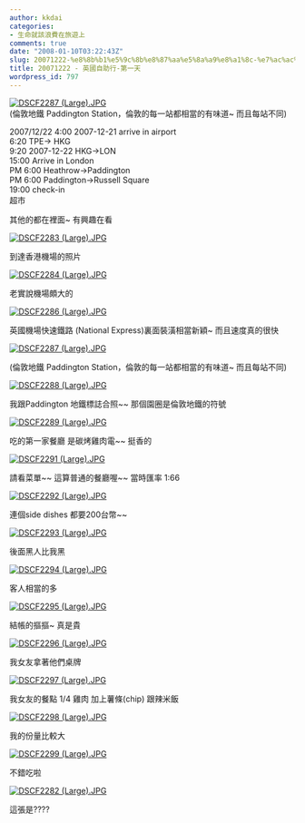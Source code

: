 ```yaml
---
author: kkdai
categories:
- 生命就該浪費在旅遊上
comments: true
date: "2008-01-10T03:22:43Z"
slug: 20071222-%e8%8b%b1%e5%9c%8b%e8%87%aa%e5%8a%a9%e8%a1%8c-%e7%ac%ac%e4%b8%80%e5%a4%a9
title: 20071222 - 英國自助行-第一天
wordpress_id: 797
---
```


[![DSCF2287 (Large).JPG](http://farm3.static.flickr.com/2025/2181322900_913cf45406.jpg)](http://www.flickr.com/photos/27643002@N00/2181322900/)  
(倫敦地鐵 Paddington Station，倫敦的每一站都相當的有味道~ 而且每站不同) 

2007/12/22 4:00 2007-12-21 arrive in airport  
6:20 TPE→ HKG  
9:20 2007-12-22 HKG→LON  
15:00 Arrive in London  
PM 6:00 Heathrow→Paddington  
PM 6:00 Paddington→Russell Square  
19:00 check-in  
超市

其他的都在裡面~ 有興趣在看


<!--more-->
 

[![DSCF2283 (Large).JPG](http://farm3.static.flickr.com/2340/2181323744_9118153c3f.jpg)](http://www.flickr.com/photos/27643002@N00/2181323744/)

到達香港機場的照片

[![DSCF2284 (Large).JPG](http://farm3.static.flickr.com/2364/2180536559_2fcd740b1f.jpg)](http://www.flickr.com/photos/27643002@N00/2180536559/)

老實說機場頗大的

[![DSCF2286 (Large).JPG](http://farm3.static.flickr.com/2154/2181323172_6bb59cc4c8.jpg)](http://www.flickr.com/photos/27643002@N00/2181323172/)

英國機場快速鐵路 (National Express)裏面裝潢相當新穎~ 而且速度真的很快

[![DSCF2287 (Large).JPG](http://farm3.static.flickr.com/2025/2181322900_913cf45406.jpg)](http://www.flickr.com/photos/27643002@N00/2181322900/)

(倫敦地鐵 Paddington Station，倫敦的每一站都相當的有味道~ 而且每站不同) 

[![DSCF2288 (Large).JPG](http://farm3.static.flickr.com/2406/2181322574_ce0b8d0217.jpg)](http://www.flickr.com/photos/27643002@N00/2181322574/)

我跟Paddington 地鐵標誌合照~~ 那個園圈是倫敦地鐵的符號

[![DSCF2289 (Large).JPG](http://farm3.static.flickr.com/2034/2180535315_981e09cd96.jpg)](http://www.flickr.com/photos/27643002@N00/2180535315/)

吃的第一家餐廳 是碳烤雞肉電~~ 挺香的

[![DSCF2291 (Large).JPG](http://farm3.static.flickr.com/2351/2181321972_b950ed50e3.jpg)](http://www.flickr.com/photos/27643002@N00/2181321972/)

請看菜單~~ 這算普通的餐廳喔~~ 當時匯率 1:66

[![DSCF2292 (Large).JPG](http://farm3.static.flickr.com/2160/2181321656_d356130766.jpg)](http://www.flickr.com/photos/27643002@N00/2181321656/)

連個side dishes 都要200台幣~~

[![DSCF2293 (Large).JPG](http://farm3.static.flickr.com/2420/2181321306_91660a5d36.jpg)](http://www.flickr.com/photos/27643002@N00/2181321306/)

後面黑人比我黑

[![DSCF2294 (Large).JPG](http://farm3.static.flickr.com/2176/2180534069_ebc4938987.jpg)](http://www.flickr.com/photos/27643002@N00/2180534069/)

客人相當的多

[![DSCF2295 (Large).JPG](http://farm3.static.flickr.com/2296/2181320776_3d065679ec.jpg)](http://www.flickr.com/photos/27643002@N00/2181320776/)

結帳的摳摳~ 真是貴

[![DSCF2296 (Large).JPG](http://farm3.static.flickr.com/2064/2180533627_9b28cf37b2.jpg)](http://www.flickr.com/photos/27643002@N00/2180533627/)

我女友拿著他們桌牌

[![DSCF2297 (Large).JPG](http://farm3.static.flickr.com/2162/2181320248_5b2580d7ba.jpg)](http://www.flickr.com/photos/27643002@N00/2181320248/)

我女友的餐點 1/4 雞肉 加上薯條(chip) 跟辣米飯

[![DSCF2298 (Large).JPG](http://farm3.static.flickr.com/2296/2180533023_8c72bda2dc.jpg)](http://www.flickr.com/photos/27643002@N00/2180533023/)

我的份量比較大

[![DSCF2299 (Large).JPG](http://farm3.static.flickr.com/2376/2180532775_43da9d5972.jpg)](http://www.flickr.com/photos/27643002@N00/2180532775/)

不錯吃啦

[![DSCF2282 (Large).JPG](http://farm3.static.flickr.com/2180/2180532547_d1a986b92d.jpg)](http://www.flickr.com/photos/27643002@N00/2180532547/)

這張是????
